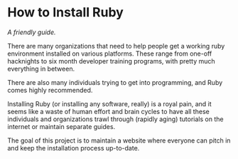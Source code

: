 # How to Install Ruby

_A friendly guide._

There are many organizations that need to help people get a working ruby
environment installed on various platforms. These range from one-off
hacknights to six month developer training programs, with pretty much
everything in between.

There are also many individuals trying to get into programming, and Ruby comes
highly recommended.

Installing Ruby (or installing any software, really) is a royal pain, and it
seems like a waste of human effort and brain cycles to have all these
individuals and organizations trawl through (rapidly aging) tutorials on the
internet or maintain separate guides.

The goal of this project is to maintain a website where everyone can pitch in
and keep the installation process up-to-date.

